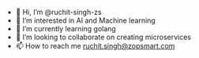 - 👋 Hi, I’m @ruchit-singh-zs
- 👀 I’m interested in AI and Machine learning
- 🌱 I’m currently learning golang
- 💞️ I’m looking to collaborate on creating microservices
- 📫 How to reach me ruchit.singh@zopsmart.com

<!---
ruchit-singh-zs/ruchit-singh-zs is a ✨ special ✨ repository because its `README.md` (this file) appears on your GitHub profile.
You can click the Preview link to take a look at your changes.
--->
